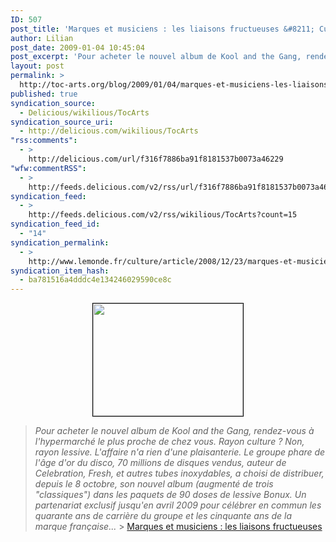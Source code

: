 ```yaml
---
ID: 507
post_title: 'Marques et musiciens : les liaisons fructueuses &#8211; Culture &#8211; Le Monde.fr'
author: Lilian
post_date: 2009-01-04 10:45:04
post_excerpt: 'Pour acheter le nouvel album de Kool and the Gang, rendez-vous à l&#039;hypermarché le plus proche de chez vous. Rayon culture ? Non, rayon lessive. L&#039;affaire n&#039;a rien d&#039;une plaisanterie. Le groupe phare de l&#039;âge d&#039;or du disco, 70 millions de disques vendus, auteur de Celebration, Fresh, et autres tubes inoxydables, a choisi de distribuer, depuis le 8 octobre, son nouvel album (augmenté de trois &quot;classiques&quot;) dans les paquets de 90 doses de lessive Bonux. Un partenariat exclusif jusqu&#039;en avril 2009 pour célébrer en commun les quarante ans de carrière du groupe et les cinquante ans de la marque française.'
layout: post
permalink: >
  http://toc-arts.org/blog/2009/01/04/marques-et-musiciens-les-liaisons-fructueuses-culture-le-mondefr/
published: true
syndication_source:
  - Delicious/wikilious/TocArts
syndication_source_uri:
  - http://delicious.com/wikilious/TocArts
"rss:comments":
  - >
    http://delicious.com/url/f316f7886ba91f8181537b0073a46229
"wfw:commentRSS":
  - >
    http://feeds.delicious.com/v2/rss/url/f316f7886ba91f8181537b0073a46229
syndication_feed:
  - >
    http://feeds.delicious.com/v2/rss/wikilious/TocArts?count=15
syndication_feed_id:
  - "14"
syndication_permalink:
  - >
    http://www.lemonde.fr/culture/article/2008/12/23/marques-et-musiciens-les-liaisons-fructueuses_1134438_3246.html
syndication_item_hash:
  - ba781516a4dddc4e134246029590ce8c
---
```

<p style="text-align: center;">
  <a title="Marques et musiciens : les liaisons fructueuses" href="http://www.lemonde.fr/culture/article/2008/12/23/marques-et-musiciens-les-liaisons-fructueuses_1134438_3246.html"><img class="alignnone" style="border: 1px solid black;" title="Marques et musiciens : les liaisons fructueuses" src="http://view.webthumbnailer.com/?url=http://www.lemonde.fr/culture/article/2008/12/23/marques-et-musiciens-les-liaisons-fructueuses_1134438_3246.html&size=240x180" alt="" width="240" height="180" /></a>
</p>

> *Pour acheter le nouvel album de Kool and the Gang, rendez-vous à l'hypermarché le plus proche de chez vous. Rayon culture ? Non, rayon lessive. L'affaire n'a rien d'une plaisanterie. Le groupe phare de l'âge d'or du disco, 70 millions de disques vendus, auteur de Celebration, Fresh, et autres tubes inoxydables, a choisi de distribuer, depuis le 8 octobre, son nouvel album (augmenté de trois "classiques") dans les paquets de 90 doses de lessive Bonux. Un partenariat exclusif jusqu'en avril 2009 pour célébrer en commun les quarante ans de carrière du groupe et les cinquante ans de la marque française...* > [Marques et musiciens : les liaisons fructueuses][1]

 [1]: http://www.lemonde.fr/culture/article/2008/12/23/marques-et-musiciens-les-liaisons-fructueuses_1134438_3246.html "marques et musiciens"